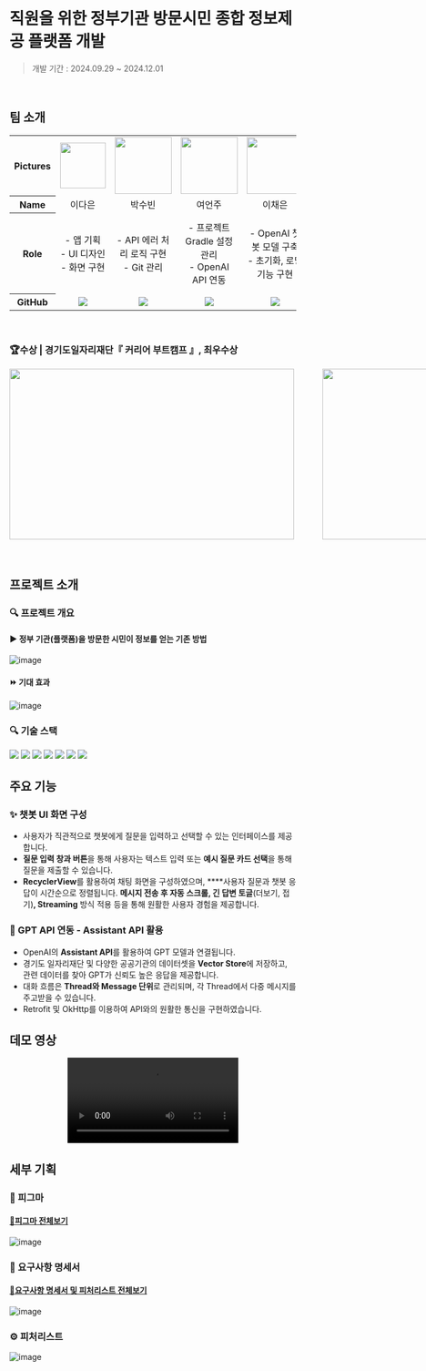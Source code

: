 # 직원을 위한 정부기관 방문시민 종합 정보제공 플랫폼 개발

> 개발 기간 : 2024.09.29 ~ 2024.12.01
<br>

## 팀 소개

<table width="500" align="center">
<tbody>
<tr>
<th>Pictures</th>
<td width="100" align="center">
<img src="https://github.com/user-attachments/assets/f7c90ac4-0e04-48bb-a0d1-0af9b82f8dd6" width="80" height="80">

</td>
<td width="100" align="center">
<img src="https://github.com/user-attachments/assets/4c6d35eb-22b9-4aaf-bc72-12688da46720" width="100" height="100">

</td>
<td width="100" align="center">
<img src="https://github.com/user-attachments/assets/a3ccc0ce-0dc0-4c52-a969-caeba8e5f47f" width="100" height="100">

</td>
<td width="100" align="center">
<img src="https://github.com/user-attachments/assets/9bf139ac-8a74-4fdf-a26c-9f70e60294fe" width="100" height="100">

</td>
<td width="100" align="center">
<img src="https://github.com/user-attachments/assets/ee2fa919-dcbf-407c-ac7a-f1c47be4a3c5" width="100" height="100">

</td>
</tr>
<tr>
<th>Name</th>
<td width="100" align="center">이다은</td>
<td width="100" align="center">박수빈</td>
<td width="100" align="center">여언주</td>
<td width="100" align="center">이채은</td>
<td width="100" align="center">임현정</td>

</tr>
<tr>
<th>Role</th>
<td width="150" align="center">
- 앱 기획<br>
- UI 디자인<br>
- 화면 구현<br>
</td>
<td width="150" align="center">
- API 에러 처리 로직 구현<br>
- Git 관리<br>
</td>
<td width="150" align="center">
- 프로젝트 Gradle 설정 관리<br>
- OpenAI API 연동<br>
</td>
<td width="150" align="center">
- OpenAI 챗봇 모델 구축<br>
- 초기화, 로딩 기능 구현<br>
</td>
<td width="150" align="center">
- MVP 아키텍처 패턴 적용<br>
- streaming 응답 처리 로직 구현<br>
<br>
</td>
</tr>
<tr>
<th>GitHub</th>
<td width="100" align="center">
<a href="https://github.com/Dhani5703">
<img src="http://img.shields.io/badge/Dhani5703-green?style=social&logo=github"/>
</a>
</td>
<td width="100" align="center">
<a href="https://github.com/Soobin-Park">
<img src="http://img.shields.io/badge/SoobinPark-green?style=social&logo=github"/>
</a>
</td>
<td width="100" align="center">
<a href="https://github.com/eejj357">
<img src="http://img.shields.io/badge/eejj357-green?style=social&logo=github"/>
</a>
</td>
<td width="100" align="center">
<a href="https://github.com/Chae-eun-Lee">
<img src="http://img.shields.io/badge/ChaeeunLee-green?style=social&logo=github"/>
</a>
</td>
<td width="100" align="center">
<a href="https://github.com/HJunng">
<img src="http://img.shields.io/badge/HJunng-green?style=social&logo=github"/>
</a>
</td>
</tr>
</tbody>
</table>
<br>

### 🏆수상 | 경기도일자리재단『 커리어 부트캠프 』, **최우수상**
<div style="display: flex;">
  <img src="https://github.com/user-attachments/assets/d526d495-c247-4479-9fa0-840adf807f16" width="500" height="300" style="margin-right: 50px;">
  <img src="https://github.com/user-attachments/assets/e319a9b6-8f4f-42ba-95fd-e28506ddd339" width="500" height="300">
</div>
<br><br>


## 프로젝트 소개

### 🔍 프로젝트 개요
#### ▶️ 정부 기관(플랫폼)을 방문한 시민이 정보를 얻는 기존 방법
![image](https://github.com/user-attachments/assets/6a7009ef-abed-4a0f-a6f0-6268d42d4cf2)

#### ⏩️ 기대 효과
![image](https://github.com/user-attachments/assets/15506373-2924-4a89-8832-4580938dbc8a)


### 🔍 기술 스택
<img src="https://img.shields.io/badge/kotlin-7F52FF?style=for-the-badge&logo=kotlin&logoColor=white">

<img src="https://img.shields.io/badge/android-34A853?style=for-the-badge&logo=android&logoColor=white">
<img src="https://img.shields.io/badge/android studio-3DDC84?style=for-the-badge&logo=androidstudio&logoColor=white">
<img src="https://img.shields.io/badge/retrofit-4EBF7F?style=for-the-badge&logo=android&logoColor=white">

<img src="https://img.shields.io/badge/openai-412991?style=for-the-badge&logo=openai&logoColor=white">

<img src="https://img.shields.io/badge/git-F05032?style=for-the-badge&logo=git&logoColor=white">
<img src="https://img.shields.io/badge/github-181717?style=for-the-badge&logo=github&logoColor=white">




## 주요 기능
### ✨ 챗봇 UI 화면 구성
- 사용자가 직관적으로 챗봇에게 질문을 입력하고 선택할 수 있는 인터페이스를 제공합니다.
- **질문 입력 창과 버튼**을 통해 사용자는 텍스트 입력 또는 **예시 질문 카드 선택**을 통해 질문을 제출할 수 있습니다.
- **RecyclerView**를 활용하여 채팅 화면을 구성하였으며, ****사용자 질문과 챗봇 응답이 시간순으로 정렬됩니다. **메시지 전송 후 자동 스크롤, 긴 답변 토글**(더보기, 접기)**, Streaming** 방식 적용 등을 통해 원활한 사용자 경험을 제공합니다.

###  💬 GPT API 연동 - Assistant API 활용
- OpenAI의 **Assistant API**를 활용하여 GPT 모델과 연결됩니다.
- 경기도 일자리재단 및 다양한 공공기관의 데이터셋을 **Vector Store**에 저장하고,  관련 데이터를 찾아 GPT가 신뢰도 높은 응답을 제공합니다.
- 대화 흐름은 **Thread와 Message 단위**로 관리되며, 각 Thread에서 다중 메시지를 주고받을 수 있습니다.
- Retrofit 및 OkHttp를 이용하여 API와의 원활한 통신을 구현하였습니다.

## 데모 영상 
<div align="center">
<video src = "https://github.com/user-attachments/assets/d3c3faca-ae19-41b8-a4b3-d6dba97a97a1" controls></video>
</div>


## 세부 기획
### 🎨 피그마
#### [🔗피그마 전체보기](https://www.figma.com/design/YuPBHBUsw1PCUCfnvkABDC/경기도-커리어부트-봉공이-AI챗봇?node-id=1-2244&node-type=frame&t=HZ6zAVXRci6p2C2U-0)
![image](https://github.com/user-attachments/assets/aef033f6-3acb-4c2b-821a-69573ea71484)

### 📖 요구사항 명세서
#### [🔗요구사항 명세서 및 피처리스트 전체보기](https://docs.google.com/spreadsheets/d/1vbSj1u1r4l2oXHQtlO7By4mJc5tXbMCyDQG7Z2i1p1I/edit?gid=818272064#gid=818272064)
![image](https://github.com/user-attachments/assets/e0783ea3-1900-4729-b785-74f2cc8a994d)

### ⚙️ 피처리스트
![image](https://github.com/user-attachments/assets/b787e155-71de-4a00-92c8-1eedd87377b6)

</div>
